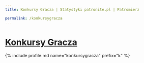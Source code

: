 ```yaml
---
title: Konkursy Gracza | Statystyki patronite.pl | Patromierz

permalink: /konkursygracza
---
```


# [Konkursy Gracza](https://patronite.pl/konkursygracza)

{% include profile.md name="konkursygracza" prefix="k" %}
